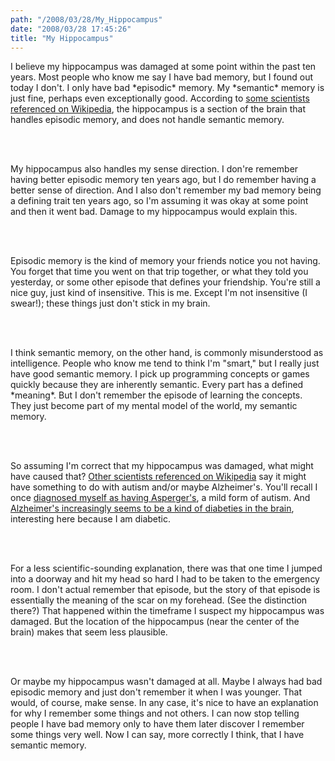 ```yaml
---
path: "/2008/03/28/My_Hippocampus" 
date: "2008/03/28 17:45:26" 
title: "My Hippocampus" 
---
```

<p>I believe my hippocampus was damaged at some point within the past ten years. Most people who know me say I have bad memory, but I found out today I don't. I only have bad *episodic* memory. My *semantic* memory is just fine, perhaps even exceptionally good. According to <a href="http://en.wikipedia.org/wiki/Semantic_memory#Location_of_semantic_memory_in_the_brain">some scientists referenced on Wikipedia</a>, the hippocampus is a section of the brain that handles episodic memory, and does not handle semantic memory.</p><br><br><p>My hippocampus also handles my sense direction. I don're remember having better episodic memory ten years ago, but I do remember having a better sense of direction. And I also don't remember my bad memory being a defining trait ten years ago, so I'm assuming it was okay at some point and then it went bad. Damage to my hippocampus would explain this.</p><br><br><p>Episodic memory is the kind of memory your friends notice you not having. You forget that time you went on that trip together, or what they told you yesterday, or some other episode that defines your friendship. You're still a nice guy, just kind of insensitive. This is me. Except I'm not insensitive (I swear!); these things just don't stick in my brain.</p><br><br><p>I think semantic memory, on the other hand, is commonly misunderstood as intelligence. People who know me tend to think I'm "smart," but I really just have good semantic memory. I pick up programming concepts or games quickly because they are inherently semantic. Every part has a defined *meaning*. But I don't remember the episode of learning the concepts. They just become part of my mental model of the world, my semantic memory.</p><br><br><p>So assuming I'm correct that my hippocampus was damaged, what might have caused that? <a href="http://en.wikipedia.org/wiki/Episodic_memory#Episodic_memory_damage">Other scientists referenced on Wikipedia</a> say it might have something to do with autism and/or maybe Alzheimer's. You'll recall I once <a href="http://typewriting.org/2005/03/20/Asperger's/">diagnosed myself as having Asperger's</a>, a mild form of autism. And <a href="http://www.sciencedaily.com/releases/2007/09/070926113835.htm">Alzheimer's increasingly seems to be a kind of diabeties in the brain</a>, interesting here because I am diabetic.</p><br><br><p>For a less scientific-sounding explanation, there was that one time I jumped into a doorway and hit my head so hard I had to be taken to the emergency room. I don't actual remember that episode, but the story of that episode is essentially the meaning of the scar on my forehead. (See the distinction there?) That happened within the timeframe I suspect my hippocampus was damaged. But the location of the hippocampus (near the center of the brain) makes that seem less plausible.</p><br><br><p>Or maybe my hippocampus wasn't damaged at all. Maybe I always had bad episodic memory and just don't remember it when I was younger. That would, of course, make sense. In any case, it's nice to have an explanation for why I remember some things and not others. I can now stop telling people I have bad memory only to have them later discover I remember some things very well. Now I can say, more correctly I think, that I have semantic memory.</p>